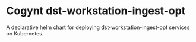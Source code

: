 # Cogynt dst-workstation-ingest-opt

A declarative helm chart for deploying dst-workstation-ingest-opt services on Kubernetes.
